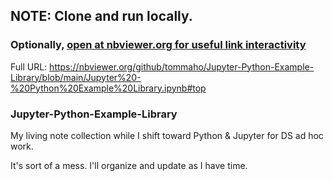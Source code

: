 ## NOTE: Clone and run locally.
### Optionally, <a href="https://nbviewer.org/github/tommaho/Jupyter-Python-Example-Library/blob/main/Jupyter%20-%20Python%20Example%20Library.ipynb#top" target="_blank">open at nbviewer.org for useful link interactivity</a>

Full URL:
https://nbviewer.org/github/tommaho/Jupyter-Python-Example-Library/blob/main/Jupyter%20-%20Python%20Example%20Library.ipynb#top


### Jupyter-Python-Example-Library

My living note collection while I shift toward Python & Jupyter for DS ad hoc work.

It's sort of a mess. I'll organize and update as I have time.
